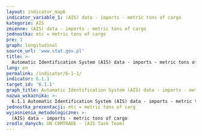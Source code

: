 ```yaml
---
layout: indicator_map6
indicator_variable_1: (AIS) data - imports - metric tons of cargo
kategorie: AIS
zmienne: (AIS) data - imports - metric tons of cargo
jednostka: mtc = metric tons of cargo
pre: 1
graph: longitudinal
source_url: 'www.stat.gov.pl'
title: >-
  Automatic Identification System (AIS) data - imports - metric tons of cargo
lang: en
permalink: /indicator/6-1-1/
indicator: 6.1.1
target_id: '6.1.1'
graph_title: Automatic Identification System (AIS) data - imports - metric tons of cargo
nazwa_wskaznika: >-
  6.1.1 Automatic Identification System (AIS) data - imports - metric tons of cargo
jednostka_prezentacji: mtc = metric tons of carg
wyjasnienia_metodologiczne: >-
  (AIS) data - imports - metric tons of cargo
zrodlo_danych: UN COMTRADE - (AIS Task Team)
---
```

